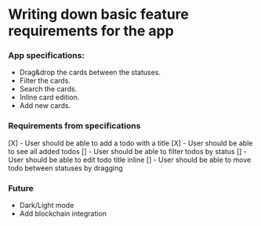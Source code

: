 # Writing down basic feature requirements for the app

### App specifications:

- Drag&drop the cards between the statuses.
- Filter the cards.
- Search the cards.
- Inline card edition.
- Add new cards.

### Requirements from specifications

[X] - User should be able to add a todo with a title
[X] - User should be able to see all added todos
[] - User should be able to filter todos by status
[] - User should be able to edit todo title inline
[] - User should be able to move todo between statuses by dragging

### Future

- Dark/Light mode
- Add blockchain integration
